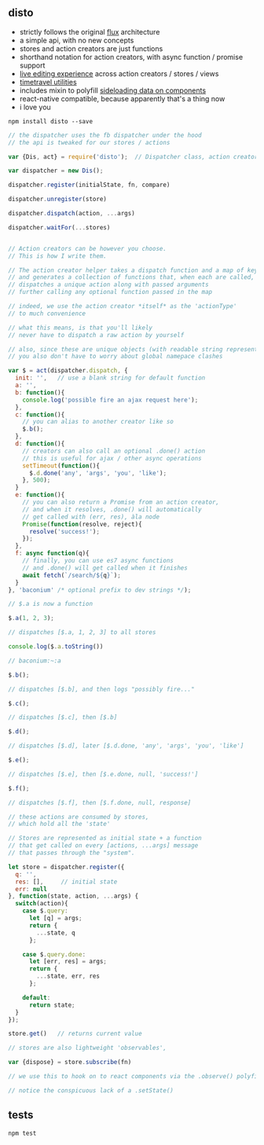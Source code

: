disto
---

- strictly follows the original [flux](http://facebook.github.io/flux) architecture
- a simple api, with no new concepts
- stores and action creators are just functions
- shorthand notation for action creators, with async function / promise support
- [live editing experience](https://github.com/threepointone/disto-hot-loader) across action creators / stores / views
- [timetravel utilities](https://github.com/threepointone/disto-example/blob/master/_rest/record.js)
- includes mixin to polyfill [sideloading data on components](https://github.com/facebook/react/issues/3398)
- react-native compatible, because apparently that's a thing now
- i love you

`npm install disto --save`

```js
// the dispatcher uses the fb dispatcher under the hood
// the api is tweaked for our stores / actions

var {Dis, act} = require('disto');  // Dispatcher class, action creator helper

var dispatcher = new Dis();

dispatcher.register(initialState, fn, compare)

dispatcher.unregister(store)

dispatcher.dispatch(action, ...args)

dispatcher.waitFor(...stores)


// Action creators can be however you choose.
// This is how I write them.

// The action creator helper takes a dispatch function and a map of key/values,
// and generates a collection of functions that, when each are called,
// dispatches a unique action along with passed arguments
// further calling any optional function passed in the map

// indeed, we use the action creator *itself* as the 'actionType'
// to much convenience

// what this means, is that you'll likely
// never have to dispatch a raw action by yourself

// also, since these are unique objects (with readable string representations),
// you also don't have to worry about global namepace clashes

var $ = act(dispatcher.dispatch, {
  init: '',   // use a blank string for default function
  a: '',
  b: function(){
    console.log('possible fire an ajax request here');
  },
  c: function(){
    // you can alias to another creator like so
    $.b();
  },
  d: function(){
    // creators can also call an optional .done() action
    // this is useful for ajax / other async operations
    setTimeout(function(){
      $.d.done('any', 'args', 'you', 'like');
    }, 500);
  }
  e: function(){
    // you can also return a Promise from an action creator,
    // and when it resolves, .done() will automatically
    // get called with (err, res), àla node
    Promise(function(resolve, reject){
      resolve('success!');
    });
  },
  f: async function(q){
    // finally, you can use es7 async functions
    // and .done() will get called when it finishes
    await fetch(`/search/${q}`);
  }
}, 'baconium' /* optional prefix to dev strings */);

// $.a is now a function

$.a(1, 2, 3);

// dispatches [$.a, 1, 2, 3] to all stores

console.log($.a.toString())

// baconium:~:a

$.b();

// dispatches [$.b], and then logs "possibly fire..."

$.c();

// dispatches [$.c], then [$.b]

$.d();

// dispatches [$.d], later [$.d.done, 'any', 'args', 'you', 'like']

$.e();

// dispatches [$.e], then [$.e.done, null, 'success!']

$.f();

// dispatches [$.f], then [$.f.done, null, response]

// these actions are consumed by stores,
// which hold all the 'state'

// Stores are represented as initial state + a function
// that get called on every [actions, ...args] message
// that passes through the "system".

let store = dispatcher.register({
  q: '',
  res: [],     // initial state
  err: null
}, function(state, action, ...args) {
  switch(action){
    case $.query:
      let [q] = args;
      return {
        ...state, q
      };

    case $.query.done:
      let [err, res] = args;
      return {
        ...state, err, res
      };

    default:
      return state;
  }
});

store.get()   // returns current value

// stores are also lightweight 'observables',

var {dispose} = store.subscribe(fn)

// we use this to hook on to react components via the .observe() polyfill

// notice the conspicuous lack of a .setState()


```

tests
---
`npm test`

